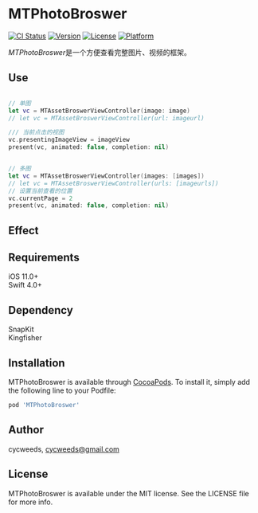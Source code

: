 # **MTPhotoBroswer**

[![CI Status](https://img.shields.io/travis/cycweeds/MTPhotoBroswer.svg?style=flat)](https://travis-ci.org/cycweeds/MTPhotoBroswer)
[![Version](https://img.shields.io/cocoapods/v/MTPhotoBroswer.svg?style=flat)](https://cocoapods.org/pods/MTPhotoBroswer)
[![License](https://img.shields.io/cocoapods/l/MTPhotoBroswer.svg?style=flat)](https://cocoapods.org/pods/MTPhotoBroswer)
[![Platform](https://img.shields.io/cocoapods/p/MTPhotoBroswer.svg?style=flat)](https://cocoapods.org/pods/MTPhotoBroswer)


*MTPhotoBroswer*是一个方便查看完整图片、视频的框架。

## **Use**

``` swift

// 单图
let vc = MTAssetBroswerViewController(image: image)
// let vc = MTAssetBroswerViewController(url: imageurl)

/// 当前点击的视图
vc.presentingImageView = imageView
present(vc, animated: false, completion: nil)


// 多图
let vc = MTAssetBroswerViewController(images: [images])
// let vc = MTAssetBroswerViewController(urls: [imageurls])
// 设置当前查看的位置
vc.currentPage = 2
present(vc, animated: false, completion: nil)


```

## **Effect**



## **Requirements**
iOS 11.0+  
Swift 4.0+


## **Dependency**
SnapKit  
Kingfisher

## **Installation**

MTPhotoBroswer is available through [CocoaPods](https://cocoapods.org). To install
it, simply add the following line to your Podfile:

```ruby
pod 'MTPhotoBroswer'
```

## **Author**

cycweeds, cycweeds@gmail.com

## **License**

MTPhotoBroswer is available under the MIT license. See the LICENSE file for more info.
